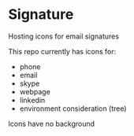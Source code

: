 # Signature
Hosting icons for email signatures

This repo currently has icons for:
- phone
- email
- skype
- webpage
- linkedin
- environment consideration (tree)

Icons have no background

